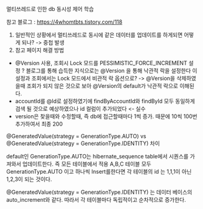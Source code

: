 멀티쓰레드로 인한 db 동시성 제어 학습

참고 블로그 : https://4whomtbts.tistory.com/118

1. 일반적인 상황에서 멀티쓰레드로 동시에 같은 데이터를 업데이트를 하게되면 어떻게 되나?
-> 중첩 발생
2. 참고 페이지 해결 방법
 - @Version 사용, 조회시 Lock 모드를 PESSIMISTIC_FORCE_INCREMENT 설정
 ? 블로그를 통해 습득한 지식으로는 @Version 을 통해 낙관적 락을 설정한다 이 설정과 조회에서는 Lock 모드에서 비관적 락 옵션으로?
   -> @Version을 삭제하였을때 조회가 되지 않은 것으로 보아 @Version의 default가 낙관적 락으로 이해된다.
 - accountId를 @Id로 설정하였기에 findByAccountId와 findById 모두 동일하게 검색 될 것으로 예상하였으나 id 컬럼이 추가되었다 <- 실수
 - version은 찾을때와 수정할때, 즉 db에 접근할때마다 1씩 증가. 때문에 10씩 100번 추가하여서 최종 200
 
 
 @GeneratedValue(strategy = GenerationType.AUTO) vs @GeneratedValue(strategy = GenerationType.IDENTITY) 차이
 
default인 GenerationType.AUTO는 hibernate_sequence table에서 시퀀스를 가져와서 업데이트한다. 즉 모든 테이블에서 적용
A,B,C 테이블 모두 GenerationType.AUTO 이고 하나씩 Insert를한다면 각 테이블의 id 는 1,1,1이 아닌 1,2,3이 되는 것이다.

@GeneratedValue(strategy = GenerationType.IDENTITY) 는 데이터 베이스의 auto_increment와 같다.
따라서 각 테이블마다 독립적이고 순차적으로 증가한다.
 
 
